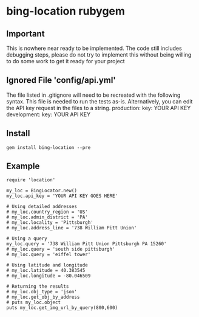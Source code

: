 # bing-location rubygem
## Important
This is nowhere near ready to be implemented. The code still includes debugging steps, please do not try to implement this without being willing to do some work to get it ready for your project
## Ignored File 'config/api.yml'
The file listed in .gitignore will need to be recreated with the following syntax. This file is needed to run the tests as-is. Alternatively, you can edit the API key request in the files to a string.
    production:
     key: YOUR API KEY 
    development:
     key: YOUR API KEY 
## Install
    gem install bing-location --pre
## Example
    require 'location'
    
    my_loc = BingLocator.new()
    my_loc.api_key = 'YOUR API KEY GOES HERE' 
   
    # Using detailed addresses 
    # my_loc.country_region = 'US'
    # my_loc.admin_district = 'PA'
    # my_loc.locality = 'Pittsburgh'
    # my_loc.address_line = '738 William Pitt Union'
    
    # Using a query
    my_loc.query = '738 William Pitt Union Pittsburgh PA 15260'
    # my_loc.query = 'south side pittsburgh'
    # my_loc.query = 'eiffel tower'

    # Using latitude and longitude
    # my_loc.latitude = 40.383545
    # my_loc.longitude = -80.046509
    
    # Returning the results 
    # my_loc.obj_type = 'json'
    # my_loc.get_obj_by_address
    # puts my_loc.object
    puts my_loc.get_img_url_by_query(800,600)
